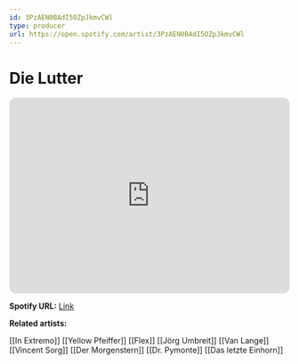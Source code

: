 ```yaml
---
id: 3PzAEN0BAdI5OZpJkmvCWl
type: producer
url: https://open.spotify.com/artist/3PzAEN0BAdI5OZpJkmvCWl
---
```

# Die Lutter

<iframe style="border-radius:12px" src="https://open.spotify.com/embed/artist/3PzAEN0BAdI5OZpJkmvCWl" width="100%" height="352" frameBorder="0" allowfullscreen="" allow="autoplay; clipboard-write; encrypted-media; fullscreen; picture-in-picture" loading="lazy"></iframe>

**Spotify URL:** [Link](https://open.spotify.com/artist/3PzAEN0BAdI5OZpJkmvCWl)

**Related artists:**

[[In Extremo]]
[[Yellow Pfeiffer]]
[[Flex]]
[[Jörg Umbreit]]
[[Van Lange]]
[[Vincent Sorg]]
[[Der Morgenstern]]
[[Dr. Pymonte]]
[[Das letzte Einhorn]]
